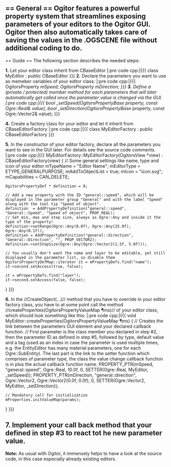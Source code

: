 <!--
title: New Editor Property System
template: wiki
order: 53
-->
== General ==
Ogitor features a powerful property system that streamlines exposing parameters of your editors to the Ogitor GUI. Ogitor then also automatically takes care of saving the values in the .OGSCENE file without additional coding to do.
----
== Guide ==
The following section describes the needed steps:

**1.** Let your editor class inherit from CBaseEditor
|:pre code cpp:|{{{
class MyEditor : public CBaseEditor
}}}
**2.** Declare the parameters you want to use as memeber variables of your editor class:
|:pre code cpp:|{{{
OgitorsProperty         *mSpeed;
OgitorsProperty      *mDirection;
}}}
**3.** Define a (private / protected) member method for each parameters that will later automatically get called once the parameter value is changed via the GUI.
|:pre code cpp:|{{{
bool _setSpeed(OgitorsPropertyBase* property, const Ogre::Real& value);
bool _setDirection(OgitorsPropertyBase* property, const Ogre::Vector2& value);
}}}

**4.** Create a factory class for your editor and let it inherit from CBaseEditorFactory
|:pre code cpp:|{{{
class MyEditorFactory : public CBaseEditorFactory
}}}

**5.** In the constructor of your editor factory, declare all the parameters you want to see in the GUI later. For details see the source code comments.
|:pre code cpp:|{{{
MyEditorFactory::MyEditorFactory(OgitorsView *view) : CBaseEditorFactory(view)
{
    // Some general settings like name, type and icon of your editor
    mTypeName = "Editor Name";
    mEditorType = ETYPE_GENERALPURPOSE;
    mAddToObjectList = true;
    mIcon = "icon.svg";
    mCapabilities = CAN_DELETE;

    OgitorsPropertyDef * definition = 0;

    // Add a new property with the ID "general::speed", which will be displayed in the parameter group "General" and with the label "Speed" along with the tool tip "Speed of object".
    definition  = AddPropertyDefinition("general::speed", "General::Speed", "Speed of object", PROP_REAL);
    // Set min, max and step size, always as Ogre::Any and inside it the type of the property!
    definition->setRange(Ogre::Any(0.0f), Ogre::Any(25.0f), Ogre::Any(0.1f));
    definition = AddPropertyDefinition("general::direction", "General::Direction", "", PROP_VECTOR2);
    definition->setStepSize(Ogre::Any(Ogre::Vector2(1.5f, 5.0f)));
    
    // You usually don't want the name and layer to be editable, yet still displayed in the parameter list, so disable them
    OgitorsPropertyDefMap::iterator it = mPropertyDefs.find("name");
    it->second.setAccess(true, false);

    it = mPropertyDefs.find("layer");
    it->second.setAccess(false, false);
}
}}}

**6.** In the //CreateObject(...)// method that you have to override in your editor factory class, you have to at some point call the method //createProperties(OgitorsPropertyValueMap ¶ms)// of your editor class, which should look something like this:
|:pre code cpp:|{{{
void MyEditor::createProperties(OgitorsPropertyValueMap ¶ms)
{
    // Creates the link between the parameters GUI element and your declared callback function.
    // First parameter is the class member you declared in step #2, then the parameter ID as defined in step #5, followed by type, default value and a tag (used as an index in case the parameter is used multiple times, e.g. the EntityEditor has many material parameters, one for each Ogre::SubEntity). The last part is the link to the setter function which comprises of parameter type, the class the value change callback function is in plus the actual callback function name.
    PROPERTY_PTR(mSpeed, "general::speed", Ogre::Real, 10.0f, 0, SETTER(Ogre::Real, MyEditor, _setSpeed));
    PROPERTY_PTR(mDirection, "general::direction", Ogre::Vector2, Ogre::Vector2(0.0f, 0.0f), 0, SETTER(Ogre::Vector2, MyEditor, _setDirection));

    // Mandatory call for initialization
    mProperties.initValueMap(params);
}
}}}

**7.** Implement your call back method that your defined in step #3 to react tot he new parameter value.
----
**Note:** As usual with Ogitor, it immensely helps to have a look at the source code, in this case especially already existing editors.